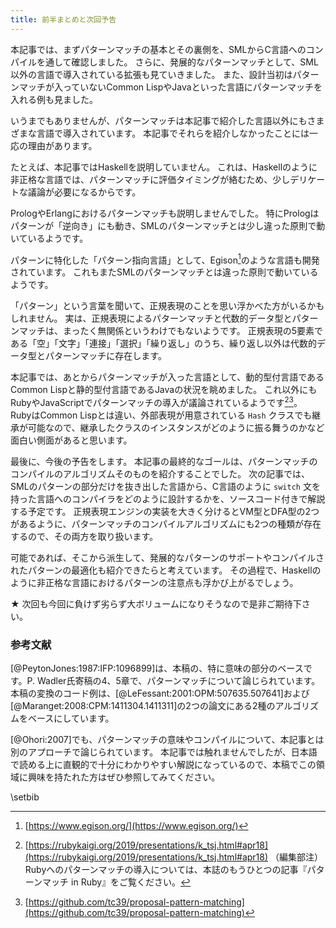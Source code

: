 ```yaml
---
title: 前半まとめと次回予告
---
```


本記事では、まずパターンマッチの基本とその裏側を、SMLからC言語へのコンパイルを通して確認しました。
さらに、発展的なパターンマッチとして、SML以外の言語で導入されている拡張も見ていきました。
また、設計当初はパターンマッチが入っていないCommon LispやJavaといった言語にパターンマッチを入れる例も見ました。

いうまでもありませんが、パターンマッチは本記事で紹介した言語以外にもさまざまな言語で導入されています。
本記事でそれらを紹介しなかったことには一応の理由があります。

たとえば、本記事ではHaskellを説明していません。
これは、Haskellのように非正格な言語では、パターンマッチに評価タイミングが絡むため、少しデリケートな議論が必要になるからです。

PrologやErlangにおけるパターンマッチも説明しませんでした。
特にPrologはパターンが「逆向き」にも動き、SMLのパターンマッチとは少し違った原則で動いているようです。

パターンに特化した「パターン指向言語」として、Egison[^egison]のような言語も開発されています。
これもまたSMLのパターンマッチとは違った原則で動いているようです。

[^egison]: [https://www.egison.org/](https://www.egison.org/)

「パターン」という言葉を聞いて、正規表現のことを思い浮かべた方がいるかもしれません。
実は、正規表現によるパターンマッチと代数的データ型とパターンマッチは、まったく無関係というわけでもないようです。
正規表現の5要素である「空」「文字」「連接」「選択」「繰り返し」のうち、繰り返し以外は代数的データ型とパターンマッチに存在します。

本記事では、あとからパターンマッチが入った言語として、動的型付言語であるCommon Lispと静的型付言語であるJavaの状況を眺めました。
これ以外にもRubyやJavaScriptでパターンマッチの導入が議論されているようです[^pattern-ruby][^pattern-js]。
RubyはCommon Lispとは違い、外部表現が用意されている `Hash` クラスでも継承が可能なので、継承したクラスのインスタンスがどのように振る舞うのかなど面白い側面があると思います。

[^pattern-ruby]: [https://rubykaigi.org/2019/presentations/k_tsj.html#apr18](https://rubykaigi.org/2019/presentations/k_tsj.html#apr18) （編集部注）Rubyへのパターンマッチの導入については、本誌のもうひとつの記事『パターンマッチ in Ruby』をご覧ください。
[^pattern-js]: [https://github.com/tc39/proposal-pattern-matching](https://github.com/tc39/proposal-pattern-matching)

最後に、今後の予告をします。
本記事の最終的なゴールは、パターンマッチのコンパイルのアルゴリズムそのものを紹介することでした。
次の記事では、SMLのパターンの部分だけを抜き出した言語から、C言語のように `switch` 文を持った言語へのコンパイラをどのように設計するかを、ソースコード付きで解説する予定です。
正規表現エンジンの実装を大きく分けるとVM型とDFA型の2つがあるように、パターンマッチのコンパイルアルゴリズムにも2つの種類が存在するので、その両方を取り扱います。

可能であれば、そこから派生して、発展的なパターンのサポートやコンパイルされたパターンの最適化も紹介できたらと考えています。
その過程で、Haskellのように非正格な言語におけるパターンの注意点も浮かび上がるでしょう。

★ 次回も今回に負けず劣らず大ボリュームになりそうなので是非ご期待下さい。

### 参考文献

[@PeytonJones:1987:IFP:1096899]は、本稿の、特に意味の部分のベースです。P. Wadler氏寄稿の4、5章で、パターンマッチについて論じられています。
本稿の変換のコード例は、[@LeFessant:2001:OPM:507635.507641]および[@Maranget:2008:CPM:1411304.1411311]の2つの論文にある2種のアルゴリズムをベースにしています。

[@Ohori:2007]でも、パターンマッチの意味やコンパイルについて、本記事とは別のアプローチで論じられています。
本記事では触れませんでしたが、日本語で読める上に直観的で十分にわかりやすい解説になっているので、本稿でこの領域に興味を持たれた方はぜひ参照してみてください。

\setbib


